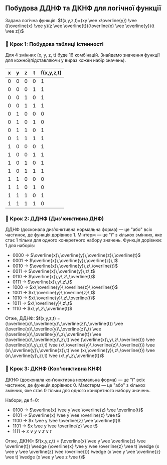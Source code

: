 ## Побудова ДДНФ та ДКНФ для логічної функції

Задана логічна функція:
$f(x,y,z,t)=(xy \vee x\overline{y}) \vee ((\overline{x} \vee y)(z \vee \overline{t})(\overline{x} \vee \overline{y})(t \vee z))$

### 🔹 Крок 1: Побудова таблиці істинності

Для 4 змінних (x, y, z, t) буде 16 комбінацій. Знайдемо значення функції для кожної(підставляючи у вираз кожен набір значень).

| x | y | z | t | f(x,y,z,t) |
|---|---|---|---|------------|
| 0 | 0 | 0 | 0 | 1          |
| 0 | 0 | 0 | 1 | 1          |
| 0 | 0 | 1 | 0 | 1          |
| 0 | 0 | 1 | 1 | 1          |
| 0 | 1 | 0 | 0 | 0          |
| 0 | 1 | 0 | 1 | 0          |
| 0 | 1 | 1 | 0 | 1          |
| 0 | 1 | 1 | 1 | 1          |
| 1 | 0 | 0 | 0 | 1          |
| 1 | 0 | 0 | 1 | 1          |
| 1 | 0 | 1 | 0 | 1          |
| 1 | 0 | 1 | 1 | 1          |
| 1 | 1 | 0 | 0 | 0          |
| 1 | 1 | 0 | 1 | 0          |
| 1 | 1 | 1 | 0 | 1          |
| 1 | 1 | 1 | 1 | 0          |

### 🔹 Крок 2: ДДНФ (Диз'юнктивна ДНФ)

ДДНФ (досконала диз’юнктивна нормальна форма) — це "або" всіх частинок, де функція дорівнює 1.
Мінтерм — це "і" з кількох змінних, яке стає 1 тільки для одного конкретного набору значень.
Функція дорівнює 1 для наборів:

* 0000 → $\overline{x}\,\overline{y}\,\overline{z}\,\overline{t}$
* 0001 → $\overline{x}\,\overline{y}\,\overline{z}\,t$
* 0010 → $\overline{x}\,\overline{y}\,z\,\overline{t}$
* 0011 → $\overline{x}\,\overline{y}\,z\,t$
* 0110 → $\overline{x}\,y\,z\,\overline{t}$
* 0111 → $\overline{x}\,y\,z\,t$
* 1000 → $x\,\overline{y}\,\overline{z}\,\overline{t}$
* 1001 → $x\,\overline{y}\,\overline{z}\,t$
* 1010 → $x\,\overline{y}\,z\,\overline{t}$
* 1011 → $x\,\overline{y}\,z\,t$
* 1110 → $x\,y\,z\,\overline{t}$

Отже, ДДНФ:
$f(x,y,z,t) = (\overline{x}\,\overline{y}\,\overline{z}\,\overline{t}) \vee (\overline{x}\,\overline{y}\,\overline{z}\,t) \vee (\overline{x}\,\overline{y}\,z\,\overline{t}) \vee (\overline{x}\,\overline{y}\,z\,t) \vee (\overline{x}\,y\,z\,\overline{t}) \vee (\overline{x}\,y\,z\,t) \vee (x\,\overline{y}\,\overline{z}\,\overline{t}) \vee (x\,\overline{y}\,\overline{z}\,t) \vee (x\,\overline{y}\,z\,\overline{t}) \vee (x\,\overline{y}\,z\,t) \vee (x\,y\,z\,\overline{t})$

### 🔹 Крок 3: ДКНФ (Кон'юнктивна КНФ)

ДКНФ (досконала кон’юнктивна нормальна форма) — це "і" всіх частинок, де функція дорівнює 0.
Макстерм — це "або" з кількох змінних, яке стає 0 тільки для одного конкретного набору значень.

Набори, де f=0:

* 0100 → $\overline{x} \vee y \vee \overline{z} \vee \overline{t}$
* 0101 → $\overline{x} \vee y \vee \overline{z} \vee t$
* 1100 → $x \vee y \vee \overline{z} \vee \overline{t}$
* 1101 → $x \vee y \vee \overline{z} \vee t$
* 1111 → $x \vee y \vee z \vee t$

Отже, ДКНФ:
$f(x,y,z,t) = (\overline{x} \vee y \vee \overline{z} \vee \overline{t}) \wedge (\overline{x} \vee y \vee \overline{z} \vee t) \wedge (x \vee y \vee \overline{z} \vee \overline{t}) \wedge (x \vee y \vee \overline{z} \vee t) \wedge (x \vee y \vee z \vee t)$